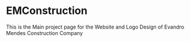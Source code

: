 # EMConstruction
This is the Main project page for the Website and Logo Design of Evandro Mendes Construction Company
